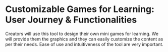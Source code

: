 # Customizable Games for Learning: User Journey & Functionalities
Creators will use this tool to design their own mini games for learning. We will provide them the graphics and they can easily customize the content as per their needs. Ease of use and intuitiveness of the tool are very important.
